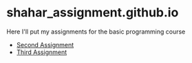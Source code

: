 # shahar_assignment.github.io
Here I'll put my assignments for the basic programming course

* [Second Assignment](/day02/num_guess.py)
* [Third Assignment](/day03/num_guess_upgrade.py)
